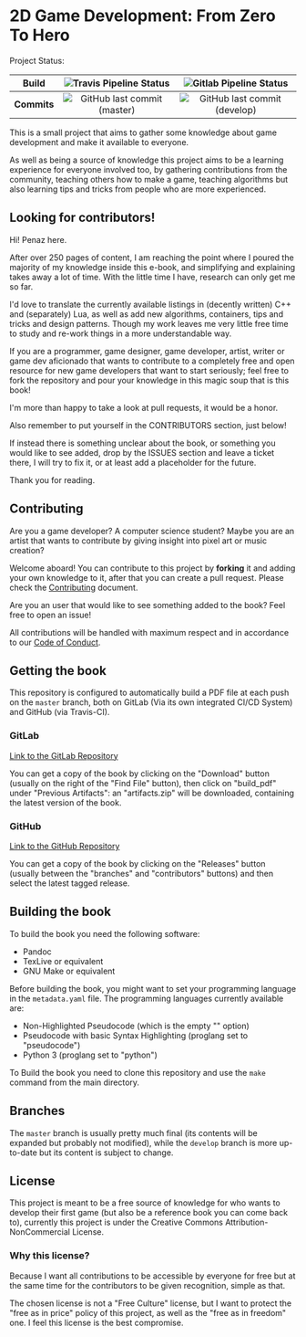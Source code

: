 2D Game Development: From Zero To Hero
======================================

Project Status:

|**Build** | ![Travis Pipeline Status](https://img.shields.io/travis/Penaz91/2DGD_F0TH?label=Travis%20Build&style=for-the-badge) | ![Gitlab Pipeline Status](https://img.shields.io/gitlab/pipeline/Penaz/2DGD_F0TH?label=Gitlab%20Build&style=for-the-badge)|
|:---------:|:--------------------:|:------------------------------:|
|**Commits** | ![GitHub last commit (master)](https://img.shields.io/github/last-commit/penaz91/2DGD_F0TH/master?label=Last%20Commit%20%28master%29&style=for-the-badge) | ![GitHub last commit (develop)](https://img.shields.io/github/last-commit/penaz91/2DGD_F0TH/develop?label=Last%20Commit%20%28develop%29&style=for-the-badge) |

This is a small project that aims to gather some knowledge about game development and make it available to everyone.

As well as being a source of knowledge this project aims to be a learning experience for everyone involved too, by gathering contributions from the community, teaching others how to make a game, teaching algorithms but also learning tips and tricks from people who are more experienced.

Looking for contributors!
--------------------------

Hi! Penaz here.

After over 250 pages of content, I am reaching the point where I poured the majority of my knowledge inside this e-book, and simplifying and explaining takes away a lot of time. With the little time I have, research can only get me so far.

I'd love to translate the currently available listings in (decently written) C++ and (separately) Lua, as well as add new algorithms, containers, tips and tricks and design patterns. Though my work leaves me very little free time to study and re-work things in a more understandable way.

If you are a programmer, game designer, game developer, artist, writer or game dev aficionado that wants to contribute to a completely free and open resource for new game developers that want to start seriously; feel free to fork the repository and pour your knowledge in this magic soup that is this book!

I'm more than happy to take a look at pull requests, it would be a honor.

Also remember to put yourself in the CONTRIBUTORS section, just below!

If instead there is something unclear about the book, or something you would like to see added, drop by the ISSUES section and leave a ticket there, I will try to fix it, or at least add a placeholder for the future.

Thank you for reading.

Contributing
-------------

Are you a game developer? A computer science student? Maybe you are an artist that wants to contribute by giving insight into pixel art or music creation?

Welcome aboard! You can contribute to this project by **forking** it and adding your own knowledge to it, after that you can create a pull request. Please check the [Contributing](CONTRIBUTING.md) document.

Are you an user that would like to see something added to the book? Feel free to open an issue!

All contributions will be handled with maximum respect and in accordance to our [Code of Conduct](CODE_OF_CONDUCT.md).

Getting the book
-----------------

This repository is configured to automatically build a PDF file at each push on the `master` branch, both on GitLab (Via its own integrated CI/CD System) and GitHub (via Travis-CI).

### GitLab

[Link to the GitLab Repository](https://gitlab.com/Penaz/2dgd_f0th/)

You can get a copy of the book by clicking on the "Download" button (usually on the right of the "Find File" button), then click on "build_pdf" under "Previous Artifacts": an "artifacts.zip" will be downloaded, containing the latest version of the book.

### GitHub

[Link to the GitHub Repository](https://github.com/Penaz91/2DGD_F0TH)

You can get a copy of the book by clicking on the "Releases" button (usually between the "branches" and "contributors" buttons) and then select the latest tagged release.

Building the book
-------------------

To build the book you need the following software:

- Pandoc
- TexLive or equivalent
- GNU Make or equivalent

Before building the book, you might want to set your programming language in the `metadata.yaml` file. The programming languages currently available are:

- Non-Highlighted Pseudocode (which is the empty "" option)
- Pseudocode with basic Syntax Highlighting (proglang set to "pseudocode")
- Python 3 (proglang set to "python")

To Build the book you need to clone this repository and use the `make` command from the main directory.

Branches
--------

The `master` branch is usually pretty much final (its contents will be expanded but probably not modified), while the `develop` branch is more up-to-date but its content is subject to change.

License
--------

This project is meant to be a free source of knowledge for who wants to develop their first game (but also be a reference book you can come back to), currently this project is under the Creative Commons Attribution-NonCommercial License.

### Why this license?

Because I want all contributions to be accessible by everyone for free but at the same time for the contributors to be given recognition, simple as that.

The chosen license is not a "Free Culture" license, but I want to protect the "free as in price" policy of this project, as well as the "free as in freedom" one. I feel this license is the best compromise.
